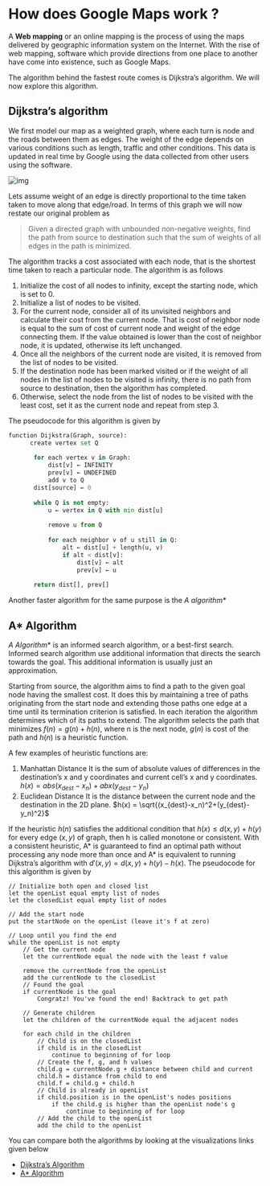 # How does Google Maps work ?

A **Web mapping** or an online mapping is the process of using the maps delivered by geographic information system on the Internet. With the rise of web mapping, software which provide directions from one place to another have come into existence, such as Google Maps.

The algorithm behind the fastest route comes is Dijkstra’s algorithm. We will now explore this algorithm.

## Dijkstra’s algorithm

We first model our map as a weighted graph, where each turn is node and the roads between them as edges. The weight of the edge depends on various conditions such as length, traffic and other conditions.
This data is updated in real time by Google using the data collected from other users using the software. 

![img](https://magazine.impactscool.com/wp-content/uploads/2019/05/grafi-e-nodi-1024x308.png)

Lets assume weight of an edge is directly proportional to the time taken taken to move along that edge/road. In terms of this graph we will now restate our original problem as

> Given a directed graph with unbounded non-negative weights, find the path from source to destination such that the sum of weights of all edges in the path is minimized.

The algorithm tracks a cost associated with each node, that is the shortest time taken to reach a particular node. The algorithm is as follows

1. Initialize the cost of all nodes to infinity, except the starting node, which is set to 0.
2. Initialize a list of nodes to be visited.
3. For the current node, consider all of its unvisited neighbors and calculate their cost from the current node. That is cost of neighbor node is equal to the sum of cost of current node and weight of the edge connecting them. If the value obtained is lower than the cost of neighbor node, it is updated, otherwise its left unchanged.
4. Once all the neighbors of the current node are visited, it is removed from the list of nodes to be visited.
5. If the destination node has been marked visited or if the weight of all nodes in the list of nodes to be visited is infinity, there is no path from source to destination, then the algorithm has completed.
6. Otherwise, select the node from the list of nodes to be visited with the least cost, set it as the current node and repeat from step 3.

The pseudocode for this algorithm is given by 



```python
function Dijkstra(Graph, source):
      create vertex set Q
 
       for each vertex v in Graph:            
           dist[v] ← INFINITY                 
           prev[v] ← UNDEFINED                
           add v to Q                     
       dist[source] ← 0                       
     
       while Q is not empty:
           u ← vertex in Q with min dist[u]   
                                              
           remove u from Q
          
           for each neighbor v of u still in Q:
               alt ← dist[u] + length(u, v)
               if alt < dist[v]:              
                   dist[v] ← alt
                   prev[v] ← u
 
       return dist[], prev[]
```

Another faster algorithm for the same purpose is the **A* algorithm**

## A* Algorithm

**A* Algorithm** is an informed search algorithm, or a best-first search. Informed search algorithm use additional information that directs the search towards the goal. This additional information is usually just an approximation.

Starting from source, the algorithm aims to find a path to the given goal node having the smallest cost. It does this by maintaining a tree of paths originating from the start node and extending those paths one edge at a time until its termination criterion is satisfied. In each iteration the algorithm determines which of its paths to extend. The algorithm selects the path that minimizes $f(n) = g(n) + h(n)$, where n is the next node, $g(n)$ is cost of the path and $h(n)$ is a heuristic function.

A few examples of heuristic functions are:

1. Manhattan Distance
   It is the sum of absolute values of differences in the destination’s x and y coordinates and current cell’s x and y coordinates. $h(x) = abs(x_{dest}-x_n)+abx(y_{dest}-y_n)$
2. Euclidean Distance
   It is the distance between the current node and the destination in the 2D plane. $h(x) = \sqrt{(x_{dest}-x_n)^2+(y_{dest}-y_n)^2}$

If the heuristic $h(n)$ satisfies the additional condition that $h(x) \leq d(x,y)+h(y)$ for every edge $(x,y)$ of graph, then h is called monotone or consistent. With a consistent heuristic, A* is guaranteed to find an optimal path without processing any node more than once and A* is equivalent to running Dijkstra’s algorithm with $d'(x,y) = d(x,y)+h(y)-h(x)$. The pseudocode for this algorithm is given by

```pseudocode
// Initialize both open and closed list
let the openList equal empty list of nodes
let the closedList equal empty list of nodes

// Add the start node
put the startNode on the openList (leave it's f at zero)

// Loop until you find the end
while the openList is not empty
    // Get the current node
    let the currentNode equal the node with the least f value
    
    remove the currentNode from the openList
    add the currentNode to the closedList
    // Found the goal
    if currentNode is the goal
        Congratz! You've found the end! Backtrack to get path
    
    // Generate children
    let the children of the currentNode equal the adjacent nodes
    
    for each child in the children
        // Child is on the closedList
        if child is in the closedList
            continue to beginning of for loop
        // Create the f, g, and h values
        child.g = currentNode.g + distance between child and current
        child.h = distance from child to end
        child.f = child.g + child.h
        // Child is already in openList
        if child.position is in the openList's nodes positions
            if the child.g is higher than the openList node's g
                continue to beginning of for loop
        // Add the child to the openList
        add the child to the openList
```

You can compare both the algorithms by looking at the visualizations links given below

- [Dijkstra’s Algorithm](https://upload.wikimedia.org/wikipedia/commons/2/23/Dijkstras_progress_animation.gif)
- [A* Algorithm](https://upload.wikimedia.org/wikipedia/commons/5/5d/Astar_progress_animation.gif)
